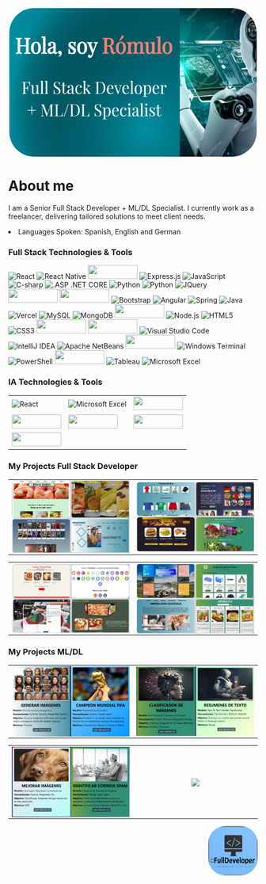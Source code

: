 
<div align="center">
  <img src="https://github.com/romulofull/portada/blob/main/Captura%20de%20pantalla%20(488).png" 
       width="500" 
       height="300" 
       style="border-radius: 50px;" />
</div>
<div> <h1>About me</h1>
<p> I am a Senior Full Stack Developer + ML/DL Specialist. I currently work as a freelancer, delivering tailored solutions to meet client needs.</p> </li> <p><li>Languages Spoken: Spanish, English and German </li> </p> 
</div>
<h3>Full Stack Technologies & Tools </h3> <div> <img height="28" width="100" alt="React" src="https://img.shields.io/badge/React-20232A?style=for-the-badge&logo=react&logoColor=61DAFB"/> <img height="28" width="100" alt="React Native" src="https://img.shields.io/badge/React_Native-20232A?style=for-the-badge&logo=react&logoColor=61DAFB"/> <img height="28" width="100" src="https://img.shields.io/badge/expo-1C1E24?style=for-the-badge&logo=expo&logoColor=#D04A37"/> <img height="28" width="100" alt="Express.js" src="https://img.shields.io/badge/express.js-%23404d59.svg?style=for-the-badge&logo=express&logoColor=%2361DAFB"/> <img height="28" width="100" alt="JavaScript" src="https://img.shields.io/badge/javascript-%23323330.svg?style=for-the-badge&logo=javascript&logoColor=%23F7DF1E"/> <img  height="28" width="100" alt="C-sharp" src="https://img.shields.io/badge/CSharp-239120?style=for-the-badge&logo=c-sharp&logoColor=white&color=239120&format=svg"/> <img height="28" width="100" alt=".ASP .NET CORE" src="https://img.shields.io/badge/.ASP%20.NET%20CORE-5C2D91?style=for-the-badge&logo=.net&logoColor=white&format=svg"/> <img height="28" width="100" alt="Python" src="https://img.shields.io/badge/Python-14354C?style=for-the-badge&logo=python&logoColor=white"/> <img height="28" width="100" alt="Python" src="https://img.shields.io/badge/Django-092E20?style=for-the-badge&logo=django&logoColor=white"> <img height="28" width="100" alt="JQuery" src="https://img.shields.io/badge/jQuery-0769AD?style=for-the-badge&logo=jquery&logoColor=white"/> <img height="28" width="100" alto="TypeScript" src="https://img.shields.io/badge/TypeScript-007ACC?style=for-the-badge&logo=typescript&logoColor=white"> <img height="28" width="100" alto="Redux" src="https://img.shields.io/badge/Redux-593D88?style=for-the-badge&logo=redux&logoColor=white"/> <img height="28" width="100"  alt="Bootstrap" src= "https://img.shields.io/badge/Bootstrap-563D7C?style=for-the-badge&logo=bootstrap&logoColor=white"/> <img height="28" width="100" alt="Angular" src= "https://img.shields.io/badge/Angular-DD0031?style=for-the-badge&logo=angular&logoColor=white"> <img height="28" width="100" alt="Spring" src="https://img.shields.io/badge/Spring-6DB33F?style=for-the-badge&logo=spring&logoColor=white"/> <img alt="Java" height="28" width="100"  src="https://img.shields.io/badge/Java-ED8B00?style=for-the-badge&logo=java&logoColor=white"/> <img height="28" width="100"  alt="Vercel" src="https://img.shields.io/badge/Vercel-000000?style=for-the-badge&logo=vercel&logoColor=white"/>  <img height="28" width="100" alt="MySQL" src="https://img.shields.io/badge/MySQL-00000F?style=for-the-badge&logo=mysql&logoColor=white"/> <img height="28" width="100" alt="MongoDB" src="https://img.shields.io/badge/MongoDB-%234ea94b.svg?style=for-the-badge&logo=mongodb&logoColor=white"/> 	<img height="28" width="100" src="https://img.shields.io/badge/Microsoft_SQL_Server-CC2927?style=for-the-badge&logo=microsoft-sql-server&logoColor=white"> <img height="28" width="100"  alt="Node.js" src="https://img.shields.io/badge/node.js-%2343853D.svg?style=for-the-badge&logo=node-dot-js&logoColor=white"/> <img height="28" width="100" alt="HTML5" src="https://img.shields.io/badge/html5-%23E34F26.svg?style=for-the-badge&logo=html5&logoColor=white"/> <img height="28" width="100" alt="CSS3" src="https://img.shields.io/badge/css3-%231572B6.svg?style=for-the-badge&logo=css3&logoColor=white"/>  <img height="28" width="100" alto="SASS" src="https://img.shields.io/badge/Sass-CC6699?style=for-the-badge&logo=sass&logoColor=white"/>  <img height="28" width="100" src="https://img.shields.io/badge/Jest-323330?style=for-the-badge&logo=Jest&logoColor=white">  <img height="28" width="100" alt="Visual Studio Code" src="https://img.shields.io/badge/Visual_Studio_Code-0078D4?style=for-the-badge&logo=visual%20studio%20code&logoColor=white"/> <img height="28" width="100" alt="IntelliJ IDEA" src="https://img.shields.io/badge/IntelliJ_IDEA-000000.svg?style=for-the-badge&logo=intellij-idea&logoColor=white"/> <img height="28" width="100" alt="Apache NetBeans" src="https://img.shields.io/badge/apache%20netbeans-1B6AC6?style=for-the-badge&logo=apache%20netbeans%20IDE&logoColor=white"/> <img height="28" width="100" src="https://img.shields.io/badge/Visual_Studio-5C2D91?style=for-the-badge&logo=visual%20studio&logoColor=white"> <img height="28" width="100" alt="Windows Terminal" src="https://img.shields.io/badge/windows%20terminal-4D4D4D?style=for-the-badge&logo=windows%20terminal&logoColor=white"/> <img height="28" width="100"  alt="PowerShell" src="https://img.shields.io/badge/powershell-5391FE?style=for-the-badge&logo=powershell&logoColor=white"/> 	<img height="28" width="100" src="https://img.shields.io/badge/Jira-0052CC?style=for-the-badge&logo=Jira&logoColor=white"> <img height="28" width="100"  alt="Tableau" src="https://img.shields.io/badge/Tableau-E97627?style=for-the-badge&logo=Tableau&logoColor=white"/> <img height="28" width="100"  alt="Microsoft Excel" src="https://img.shields.io/badge/Microsoft_Excel-217346?style=for-the-badge&logo=microsoft-excel&logoColor=white"/> 

<h3>IA Technologies & Tools </h3> <table> <tr> <td> <img height="28" width="120" alt="React" src="https://img.shields.io/badge/pandas-%23150458.svg?style=for-the-badge&logo=pandas&logoColor=white"/> </td>  <td> <img height="28" width="120"  alt="Microsoft Excel" src="https://img.shields.io/badge/numpy-%23013243.svg?style=for-the-badge&logo=numpy&logoColor=white"/> </td> <td> <img height="28" width="100" src="https://img.shields.io/badge/Matplotlib-%23ffffff.svg?style=for-the-badge&logo=Matplotlib&logoColor=black&color=008000"/> </td> </tr> 
<tr> <td> <img height="28" width="100" src="https://img.shields.io/badge/jupyter-%23FA0F00.svg?style=for-the-badge&logo=jupyter&logoColor=white"> </td>  <td> <img height="28" width="100" src="https://img.shields.io/badge/scikit--learn-%23F7931E.svg?style=for-the-badge&logo=scikit-learn&logoColor=white"></td> <td> <img height="28" width="100" src="https://img.shields.io/badge/Kaggle-035a7d?style=for-the-badge&logo=kaggle&logoColor=white"/> </td>
 <tr> <td>  <img height="28" width="100" src="https://img.shields.io/badge/PyTorch-%23EE4C2C.svg?style=for-the-badge&logo=PyTorch&logoColor=white"</div></td> </tr>
</table>
    
<h3>My Projects Full Stack Developer</h3>
<table>
<tr>
<td width="50%">
<div align="center">
<img align="center"  src="https://github.com/romulofull/romulofotos1/blob/main/Captura%20de%20pantalla%20(464).png?raw=true" alt="Portfolio of Projects"/>
</div>                                                                                    
</td>
<td width="50%">
<div align="center">                                       
<img align="center"  src="https://github.com/romulofull/fotoProyectos2/blob/main/Captura%20de%20pantalla%20(461).png?raw=true" alt="Portfolio of Projects" />
</div>      
</td>
</table>  
<table>
<tr>    
<td width="50%">    
<div align="center">
<img align="center" src="https://github.com/romulofull/fotoProyecto3/blob/main/Captura%20de%20pantalla%20(463).png?raw=true" alt="Portfolio of Projects" />
</div> 
</td>
<td width="50%">        
<div align="center">
<img align="center" src="https://github.com/romulofull/FotoProjecto4/blob/main/Captura%20de%20pantalla%20(460).png?raw=true" />
</div>
</td>    
</table>  
  
<h3>My Projects ML/DL </h3>
<table>
<tr>    
<td width="50%">    
<div align="center">
<img align="center" src="https://github.com/romulofull/fotoproyecto4/blob/main/Captura%20de%20pantalla%20(491).png?raw=true" alt="Portfolio of Projects" />
</div> 
</td>
<td width="50%">        
<div align="center">
<img align="center" src="https://github.com/romulofull/fotoproyecto5/blob/main/Captura%20de%20pantalla%20(451).png?raw=true" />
</div>
</td>    
</table>
<table>
<tr>    
<td width="50%">    
<div align="center">
<img align="center" src="https://github.com/romulofull/fotoproyecto6/blob/main/Captura%20de%20pantalla%20(453).png?raw=true" alt="Portfolio of Projects" />
</div> 
</td>
<td width="50%">        
<div align="center">
<img align="center" src="https://github.com/romulofull/fotoproyecto7/blob/main/Captura%20de%20pantalla%20(454).png?raw=true" />
</div>
</td>    
</table>  

<img align="right" height="100" width="100" src="https://github.com/romulofull/logo/blob/main/fototo.png?raw=true" alt="Rómulo's Logo" style="border-radius: 35px;"/>
